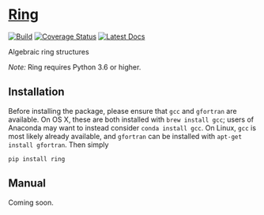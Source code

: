 # [Ring](http://github.com/wesselb/ring)

[![Build](https://travis-ci.org/wesselb/ring.svg?branch=master)](https://travis-ci.org/wesselb/ring)
[![Coverage Status](https://coveralls.io/repos/github/wesselb/ring/badge.svg?branch=master&service=github)](https://coveralls.io/github/wesselb/ring?branch=master)
[![Latest Docs](https://img.shields.io/badge/docs-latest-blue.svg)](https://user.github.io/ring)

Algebraic ring structures

*Note:* Ring requires Python 3.6 or higher.

## Installation

Before installing the package, please ensure that `gcc` and `gfortran` are 
available.
On OS X, these are both installed with `brew install gcc`;
users of Anaconda may want to instead consider `conda install gcc`.
On Linux, `gcc` is most likely already available, and `gfortran` can be
installed with `apt-get install gfortran`.
Then simply

```
pip install ring
```

## Manual

Coming soon.

